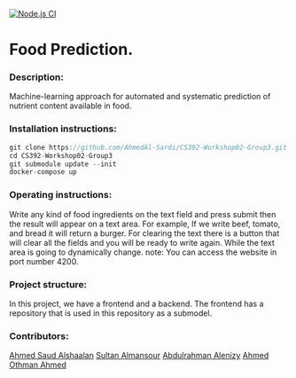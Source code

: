 [![Node.js CI](https://github.com/AhmedAl-Sardi/CS392-Workshop02-Group3/actions/workflows/node.js.yml/badge.svg)](https://github.com/AhmedAl-Sardi/CS392-Workshop02-Group3/actions/workflows/node.js.yml)
# Food Prediction.
### Description:
Machine-learning approach for automated and systematic prediction of nutrient content available in food.
### Installation instructions:
```js
git clone https://github.com/AhmedAl-Sardi/CS392-Workshop02-Group3.git
cd CS392-Workshop02-Group3
git submodule update --init
docker-compose up 
```
### Operating instructions:
Write any kind of food ingredients on the text field and press submit then the result will appear on a text area. For example, If we write beef, tomato, and bread it will return a burger. For clearing the text there is a button that will clear all the fields and you will be ready to write again. While the text area is going to dynamically change.
note: You can access the website in port number 4200.
### Project structure:
In this project, we have a frontend and a backend. The frontend has a repository that is used in this repository as a submodel.

### Contributors:
[Ahmed Saud Alshaalan](https://github.com/AhmedSaudA)
[Sultan Almansour](https://github.com/sultan209)
[Abdulrahman Alenizy](https://github.com/abdulrahman-alanzi)
[Ahmed Othman Ahmed](https://github.com/AhmedAl-Sardi)
